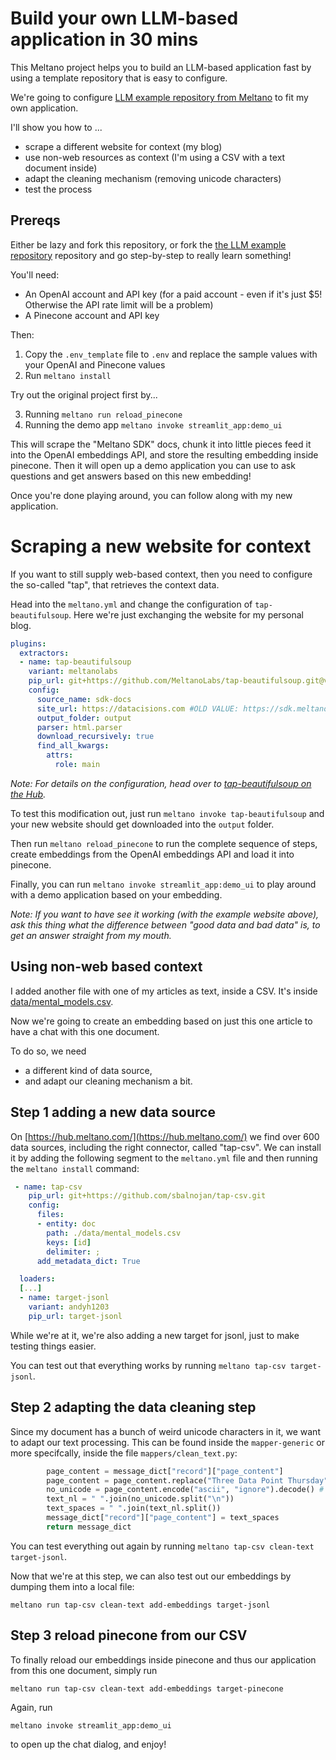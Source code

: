 # Build your own LLM-based application in 30 mins

This Meltano project helps you to build an LLM-based application fast by using a template repository that is easy to configure.

We're going to configure [LLM example repository from Meltano](https://github.com/meltano/llm-data-backend-meltano) to fit my own application.

I'll show you how to ...

- scrape a different website for context (my blog)
- use non-web resources as context (I'm using a CSV with a text document inside)
- adapt the cleaning mechanism (removing unicode characters)
- test the process

## Prereqs
Either be lazy and fork this repository, or fork the [the LLM example repository](https://github.com/meltano/llm-data-backend-meltano) repository 
and go step-by-step to really learn something!

You'll need:
- An OpenAI account and API key (for a paid account - even if it's just $5! Otherwise the API rate limit will be a problem)
- A Pinecone account and API key

Then:
1. Copy the `.env_template` file to `.env` and replace the sample values with your OpenAI and Pinecone values
2. Run `meltano install`

Try out the original project first by...

3. Running `meltano run reload_pinecone`
4. Running the demo app `meltano invoke streamlit_app:demo_ui`

This will scrape the "Meltano SDK" docs, chunk it into little pieces feed it into the OpenAI embeddings API, and store the resulting embedding inside pinecone.
Then it will open up a demo application you can use to ask questions and get answers based on this new embedding!

Once you're done playing around, you can follow along with my new application.

# Scraping a new website for context
If you want to still supply web-based context, then you need to configure the so-called "tap", that retrieves the
context data.

Head into the `meltano.yml` and change the configuration of `tap-beautifulsoup`. Here we're just exchanging
the website for my personal blog.

```yaml
plugins:
  extractors:
  - name: tap-beautifulsoup
    variant: meltanolabs
    pip_url: git+https://github.com/MeltanoLabs/tap-beautifulsoup.git@v0.1.0
    config:
      source_name: sdk-docs
      site_url: https://datacisions.com #OLD VALUE: https://sdk.meltano.com/en/latest/
      output_folder: output
      parser: html.parser
      download_recursively: true
      find_all_kwargs:
        attrs:
          role: main
```

*Note: For details on the configuration, head over to [tap-beautifulsoup on the Hub](https://hub.meltano.com/extractors/tap-beautifulsoup).*

To test this modification out, just run `meltano invoke tap-beautifulsoup` and your new website should 
get downloaded into the `output` folder.

Then run `meltano reload_pinecone` to run the complete sequence of steps, create embeddings from the OpenAI
embeddings API and load it into pinecone.

Finally, you can run `meltano invoke streamlit_app:demo_ui` to play around with a demo application based on your embedding.

*Note: If you want to have see it working (with the example website above), ask this thing what the difference between "good data and bad data" is, to get an answer straight from my mouth.*

## Using non-web based context
I added another file with one of my articles as text, inside a CSV. It's inside [data/mental_models.csv](data/mental_models.csv). 

Now we're going to create an embedding based on just this one article to have a chat with this one document.

To do so, we need 
- a different kind of data source, 
- and adapt our cleaning mechanism a bit.

## Step 1 adding a new data source
On [https://hub.meltano.com/](https://hub.meltano.com/) we find over 600 data sources, including the right connector, called "tap-csv". We can install it by adding the following segment to the `meltano.yml` file and then running the `meltano install` command: 
```yaml
 - name: tap-csv
    pip_url: git+https://github.com/sbalnojan/tap-csv.git
    config:
      files:
      - entity: doc
        path: ./data/mental_models.csv
        keys: [id]
        delimiter: ;
      add_metadata_dict: True

  loaders:
  [...]
  - name: target-jsonl
    variant: andyh1203
    pip_url: target-jsonl
```

While we're at it, we're also adding a new target for jsonl, just to make testing things easier.

You can test out that everything works by running `meltano tap-csv target-jsonl`. 

## Step 2 adapting the data cleaning step
Since my document has a bunch of weird unicode characters in it, we want to adapt our text processing. This can be found inside the `mapper-generic` or more specifcally, inside the file `mappers/clean_text.py`: 

```python
        page_content = message_dict["record"]["page_content"]
        page_content = page_content.replace("Three Data Point Thursday", "").replace("Finish Slime","") # remove specific   phrases
        no_unicode = page_content.encode("ascii", "ignore").decode() # remove all unicode chars
        text_nl = " ".join(no_unicode.split("\n"))
        text_spaces = " ".join(text_nl.split())
        message_dict["record"]["page_content"] = text_spaces
        return message_dict

```

You can test everything out again by running  `meltano tap-csv clean-text target-jsonl`. 

Now that we're at this step, we can also test out our embeddings by dumping them into a local file:

`meltano run tap-csv clean-text add-embeddings target-jsonl`

## Step 3 reload pinecone from our CSV

To finally reload our embeddings inside pinecone and thus our application from this one document,
simply run 

`meltano run tap-csv clean-text add-embeddings target-pinecone`

Again, run

`meltano invoke streamlit_app:demo_ui`

to open up the chat dialog, and enjoy!

